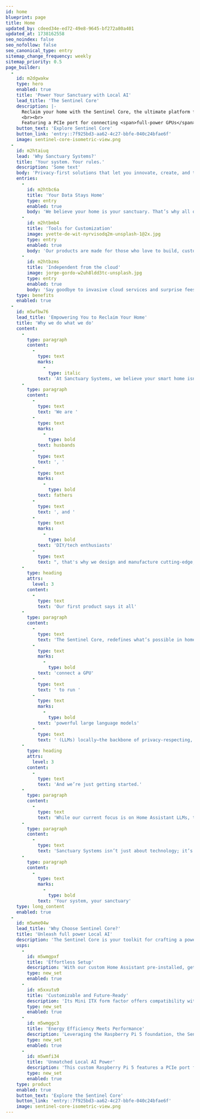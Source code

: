 ```yaml
---
id: home
blueprint: page
title: Home
updated_by: cdeed34e-ed72-49e8-9645-bf272a80a401
updated_at: 1738162558
seo_noindex: false
seo_nofollow: false
seo_canonical_type: entry
sitemap_change_frequency: weekly
sitemap_priority: 0.5
page_builder:
  -
    id: m2dgwakw
    type: hero
    enabled: true
    title: 'Power Your Sanctuary with Local AI'
    lead_title: 'The Sentinel Core'
    description: |-
      Reclaim your home with the Sentinel Core, the ultimate platform for <span>privacy-first</span>, DIY smart home systems. Built for autonomous, <span>local AI</span> home automation, this custom Raspberry Pi 5 embraces a "Bring Your Own GPU" mindset.
      <br><br>
      Featuring a PCIe port for connecting <span>full-power GPUs</span>, the Sentinel Core empowers you to run advanced large language models and create a private, offline voice assistant with unmatched performance.
    button_text: 'Explore Sentinel Core'
    button_link: 'entry::7f925bd3-aa62-4c27-bbfe-040c24bfae6f'
    image: sentinel-core-isometric-view.png
  -
    id: m2htaiuq
    lead: 'Why Sanctuary Systems?'
    title: 'Your system. Your rules.'
    description: 'Some text'
    body: 'Privacy-first solutions that let you innovate, create, and take control—free from cloud reliance and surprise fees.'
    entries:
      -
        id: m2htbc6a
        title: 'Your Data Stays Home'
        type: entry
        enabled: true
        body: 'We believe your home is your sanctuary. That’s why all our solutions are designed to operate locally, giving you complete control over your data and peace of mind.'
      -
        id: m2htbmb4
        title: 'Tools for Customization'
        image: yvette-de-wit-nyrvisodq2m-unsplash-1@2x.jpg
        type: entry
        enabled: true
        body: 'Our products are made for those who love to build, customize, and create. With open platforms and modular designs, we give you the tools to turn your vision into reality.'
      -
        id: m2htbzms
        title: 'Independent from the cloud'
        image: jorge-gordo-w2uh8ldd3tc-unsplash.jpg
        type: entry
        enabled: true
        body: 'Say goodbye to invasive cloud services and surprise fees. Sanctuary Systems gives you the tools to build local systems that reflect your expertise.'
    type: benefits
    enabled: true
  -
    id: m5wfbw76
    lead_title: 'Empowering You to Reclaim Your Home'
    title: 'Why we do what we do'
    content:
      -
        type: paragraph
        content:
          -
            type: text
            marks:
              -
                type: italic
            text: 'At Sanctuary Systems, we believe your smart home isn’t just where you live—it’s your safe haven, for you and your loved ones. It should be private, secure, and entirely under your control.'
      -
        type: paragraph
        content:
          -
            type: text
            text: 'We are '
          -
            type: text
            marks:
              -
                type: bold
            text: husbands
          -
            type: text
            text: ', '
          -
            type: text
            marks:
              -
                type: bold
            text: fathers
          -
            type: text
            text: ', and '
          -
            type: text
            marks:
              -
                type: bold
            text: 'DIY/tech enthusiasts'
          -
            type: text
            text: ", that's why we design and manufacture cutting-edge, privacy-focused smart home products for those who refuse to compromise."
      -
        type: heading
        attrs:
          level: 3
        content:
          -
            type: text
            text: 'Our first product says it all'
      -
        type: paragraph
        content:
          -
            type: text
            text: 'The Sentinel Core, redefines what’s possible in home automation. A custom Raspberry Pi 5 with a PCIe port, it lets you '
          -
            type: text
            marks:
              -
                type: bold
            text: 'connect a GPU'
          -
            type: text
            text: ' to run '
          -
            type: text
            marks:
              -
                type: bold
            text: 'powerful large language models'
          -
            type: text
            text: ' (LLMs) locally—the backbone of privacy-respecting, offline voice assistants. This isn’t just about smarter homes; it’s about reclaiming autonomy and pushing boundaries.'
      -
        type: heading
        attrs:
          level: 3
        content:
          -
            type: text
            text: 'And we’re just getting started.'
      -
        type: paragraph
        content:
          -
            type: text
            text: 'While our current focus is on Home Assistant LLMs, the possibilities extend far beyond voice control. Every product we create is crafted to empower innovators like you, ensuring every detail delivers seamless, polished performance.'
      -
        type: paragraph
        content:
          -
            type: text
            text: 'Sanctuary Systems isn’t just about technology; it’s about helping you take pride in your creations. Innovate boldly, reclaim your potential, and transform your home into the sanctuary it’s meant to be.'
      -
        type: paragraph
        content:
          -
            type: text
            marks:
              -
                type: bold
            text: 'Your system, your sanctuary'
    type: long_content
    enabled: true
  -
    id: m5wme04w
    lead_title: 'Why Choose Sentinel Core?'
    title: 'Unleash full power Local AI'
    description: 'The Sentinel Core is your toolkit for crafting a powerful, private, and fully autonomous home. Designed with creators in mind, it gives you the freedom to innovate, reclaim control, and safeguard your sanctuary.'
    usps:
      -
        id: m5wmgpxf
        title: 'Effortless Setup'
        description: 'With our custom Home Assistant pre-installed, getting started is seamless—for beginners and experienced DIY enthusiasts.'
        type: new_set
        enabled: true
      -
        id: m5xxutu9
        title: 'Customizable and Future-Ready'
        description: 'Its Mini ITX form factor offers compatibility with repurposed PC components, giving you the freedom to customize and upgrade as needed—while maintaining a premium, compact build.'
        type: new_set
        enabled: true
      -
        id: m5wmggc3
        title: 'Energy Efficiency Meets Performance'
        description: 'Leveraging the Raspberry Pi 5 foundation, the Sentinel Core delivers exceptional energy efficiency without sacrificing capability.'
        type: new_set
        enabled: true
      -
        id: m5wmfi34
        title: 'Unmatched Local AI Power'
        description: 'This custom Raspberry Pi 5 features a PCIe port for the GPU of your choice, unlocking full-power large language model (LLM) computation. Experience lightning-fast, privacy-first, local AI voice assistance, with unmatched power.'
        type: new_set
        enabled: true
    type: product
    enabled: true
    button_text: 'Explore the Sentinel Core'
    button_link: 'entry::7f925bd3-aa62-4c27-bbfe-040c24bfae6f'
    image: sentinel-core-isometric-view.png
---
```

